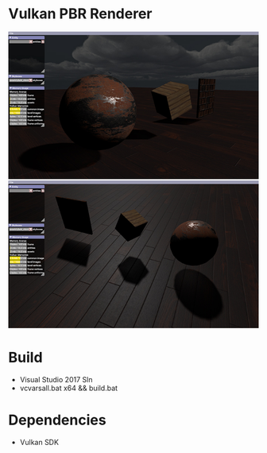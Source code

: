 # Vulkan PBR Renderer
![alt text](misc/1.jpg "") ![alt text](misc/2.jpg "")

# Build
* Visual Studio 2017 Sln
* vcvarsall.bat x64 && build.bat

# Dependencies
* Vulkan SDK